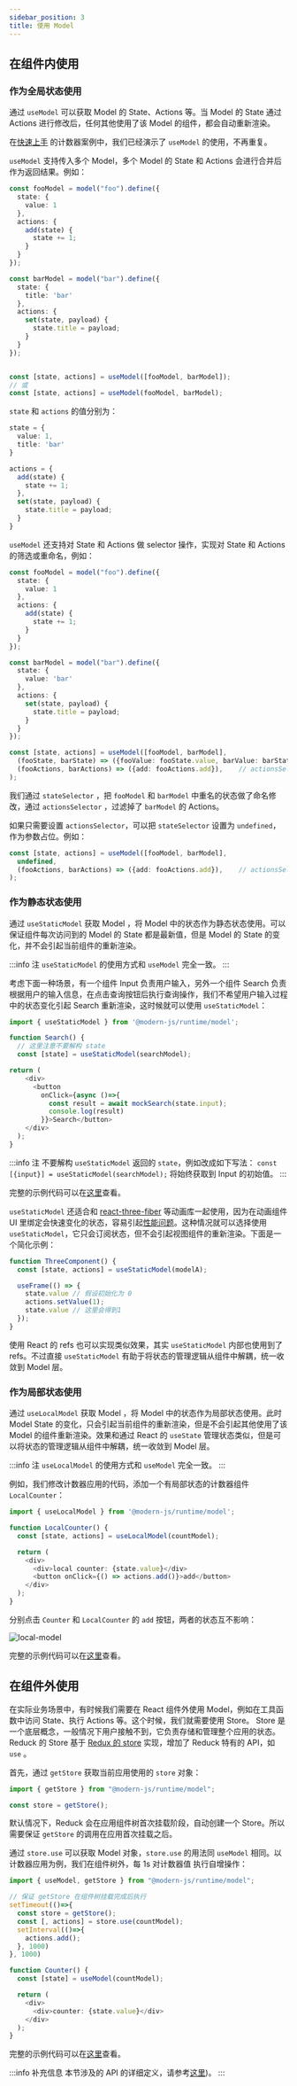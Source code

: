 ```yaml
---
sidebar_position: 3
title: 使用 Model
---
```


## 在组件内使用
### 作为全局状态使用

通过 `useModel` 可以获取 Model 的 State、Actions 等。当 Model 的 State 通过 Actions 进行修改后，任何其他使用了该 Model 的组件，都会自动重新渲染。

在[快速上手](/docs/guides/features/model/runtime) 的计数器案例中，我们已经演示了 `useModel` 的使用，不再重复。

`useModel` 支持传入多个 Model，多个 Model 的 State 和 Actions 会进行合并后作为返回结果。例如：

```ts
const fooModel = model("foo").define({
  state: {
    value: 1
  },
  actions: {
    add(state) {
      state += 1;
    }
  }
});

const barModel = model("bar").define({
  state: {
    title: 'bar'
  },
  actions: {
    set(state, payload) {
      state.title = payload;
    }
  }
});


const [state, actions] = useModel([fooModel, barModel]);
// 或
const [state, actions] = useModel(fooModel, barModel);
```

`state` 和 `actions` 的值分别为：

```ts
state = {
  value: 1,
  title: 'bar'
}

actions = {
  add(state) {
    state += 1;
  },
  set(state, payload) {
    state.title = payload;
  }
}
```

`useModel` 还支持对 State 和 Actions 做 selector 操作，实现对 State 和 Actions 的筛选或重命名，例如：


```ts
const fooModel = model("foo").define({
  state: {
    value: 1
  },
  actions: {
    add(state) {
      state += 1;
    }
  }
});

const barModel = model("bar").define({
  state: {
    value: 'bar'
  },
  actions: {
    set(state, payload) {
      state.title = payload;
    }
  }
});

const [state, actions] = useModel([fooModel, barModel],
  (fooState, barState) => ({fooValue: fooState.value, barValue: barState.value}),  // stateSelector
  (fooActions, barActions) => ({add: fooActions.add}),    // actionsSelector
);
```

我们通过 `stateSelector` ，把 `fooModel` 和 `barModel` 中重名的状态做了命名修改，通过 `actionsSelector` ，过滤掉了 `barModel` 的 Actions。

如果只需要设置 `actionsSelector`，可以把 `stateSelector` 设置为 `undefined`，作为参数占位。例如：

```ts
const [state, actions] = useModel([fooModel, barModel],
  undefined,
  (fooActions, barActions) => ({add: fooActions.add}),    // actionsSelector
);
```

### 作为静态状态使用

通过 `useStaticModel` 获取 Model ，将 Model 中的状态作为静态状态使用。可以保证组件每次访问到的 Model 的 State 都是最新值，但是 Model 的 State 的变化，并不会引起当前组件的重新渲染。

:::info 注
`useStaticModel` 的使用方式和 `useModel` 完全一致。
:::

考虑下面一种场景，有一个组件 Input 负责用户输入，另外一个组件 Search 负责根据用户的输入信息，在点击查询按钮后执行查询操作，我们不希望用户输入过程中的状态变化引起 Search 重新渲染，这时候就可以使用 `useStaticModel`：

```ts
import { useStaticModel } from '@modern-js/runtime/model';

function Search() {
  // 这里注意不要解构 state
  const [state] = useStaticModel(searchModel);

return (
    <div>
      <button
        onClick={async ()=>{
          const result = await mockSearch(state.input);
          console.log(result)
        }}>Search</button>
    </div>
  );
}
```

:::info 注
不要解构 `useStaticModel` 返回的 `state`，例如改成如下写法：
`const [{input}] = useStaticModel(searchModel);`
将始终获取到 Input 的初始值。
:::

完整的示例代码可以在[这里](https://github.com/modern-js-dev/modern-js-examples/tree/main/series/tutorials/runtime-api/model/static-model)查看。

`useStaticModel` 还适合和 [react-three-fiber](https://github.com/pmndrs/react-three-fiber) 等动画库一起使用，因为在动画组件 UI 里绑定会快速变化的状态，容易引起[性能问题](https://docs.pmnd.rs/react-three-fiber/advanced/pitfalls#never-bind-fast-state-reactive)。这种情况就可以选择使用 `useStaticModel`，它只会订阅状态，但不会引起视图组件的重新渲染。下面是一个简化示例：

```ts
function ThreeComponent() {
  const [state, actions] = useStaticModel(modelA);

  useFrame(() => {
    state.value // 假设初始化为 0
    actions.setValue(1);
    state.value // 这里会得到1
  });
}
```

使用 React 的 refs 也可以实现类似效果，其实 `useStaticModel` 内部也使用到了 refs。不过直接 `useStaticModel` 有助于将状态的管理逻辑从组件中解耦，统一收敛到 Model 层。


### 作为局部状态使用

通过 `useLocalModel` 获取 Model ，将 Model 中的状态作为局部状态使用。此时 Model State 的变化，只会引起当前组件的重新渲染，但是不会引起其他使用了该 Model 的组件重新渲染。效果和通过 React 的 `useState` 管理状态类似，但是可以将状态的管理逻辑从组件中解耦，统一收敛到 Model 层。

:::info 注
`useLocalModel` 的使用方式和 `useModel` 完全一致。
:::

例如，我们修改计数器应用的代码，添加一个有局部状态的计数器组件 `LocalCounter`：

``` ts
import { useLocalModel } from '@modern-js/runtime/model';

function LocalCounter() {
  const [state, actions] = useLocalModel(countModel);

  return (
    <div>
      <div>local counter: {state.value}</div>
      <button onClick={() => actions.add()}>add</button>
    </div>
  );
}
```

分别点击 `Counter` 和 `LocalCounter` 的 `add` 按钮，两者的状态互不影响：

![local-model](https://lf3-static.bytednsdoc.com/obj/eden-cn/eueh7vhojuh/modern/local-model.gif)

完整的示例代码可以在[这里](https://github.com/modern-js-dev/modern-js-examples/tree/main/series/tutorials/runtime-api/model/local-model)查看。



## 在组件外使用

在实际业务场景中，有时候我们需要在 React 组件外使用 Model，例如在工具函数中访问 State、执行 Actions 等。这个时候，我们就需要使用 Store。 Store 是一个底层概念，一般情况下用户接触不到，它负责存储和管理整个应用的状态。Reduck 的 Store 基于 [Redux 的 store](https://redux.js.org/api/store) 实现，增加了 Reduck 特有的 API，如 `use` 。

首先，通过 `getStore` 获取当前应用使用的 `store` 对象：

```ts
import { getStore } from "@modern-js/runtime/model";

const store = getStore();
```

默认情况下，Reduck 会在应用组件树首次挂载阶段，自动创建一个 Store。所以需要保证 `getStore` 的调用在应用首次挂载之后。


通过 `store.use` 可以获取 Model 对象，`store.use` 的用法同 `useModel` 相同。以计数器应用为例，我们在组件树外，每 1s 对计数器值
执行自增操作：

```ts
import { useModel, getStore } from "@modern-js/runtime/model";

// 保证 getStore 在组件树挂载完成后执行
setTimeout(()=>{
  const store = getStore();
  const [, actions] = store.use(countModel);
  setInterval(()=>{
    actions.add();
  }, 1000)
}, 1000)

function Counter() {
  const [state] = useModel(countModel);

  return (
    <div>
      <div>counter: {state.value}</div>
    </div>
  );
}
```

完整的示例代码可以在[这里](https://github.com/modern-js-dev/modern-js-examples/tree/main/series/tutorials/runtime-api/model/counter-model-outof-react)查看。

:::info 补充信息
本节涉及的 API 的详细定义，请参考[这里](/docs/apis/app/runtime/model/model))。
:::

